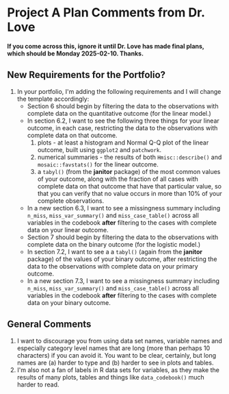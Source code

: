 # Project A Plan Comments from Dr. Love

**If you come across this, ignore it until Dr. Love has made final plans, which should be Monday 2025-02-10. Thanks.**

## New Requirements for the Portfolio?

1. In your portfolio, I'm adding the following requirements and I will change the template accordingly:
    - Section 6 should begin by filtering the data to the observations with complete data on the quantitative outcome (for the linear model.)
    - In section 6.2, I want to see the following three things for your linear outcome, in each case, restricting the data to the observations with complete data on that outcome.
        1. plots - at least a histogram and Normal Q-Q plot of the linear outcome, built using `ggplot2` and `patchwork`.
        2. numerical summaries - the results of both `Hmisc::describe()` and `mosaic::favstats()` for the linear outcome.
        3. a `tabyl()` (from the **janitor** package) of the most common values of your outcome, along with the fraction of all cases with complete data on that outcome that have that particular value, so that you can verify that no value occurs in more than 10% of your complete observations.
    - In a new section 6.3, I want to see a missingness summary including `n_miss`, `miss_var_summary()` and `miss_case_table()` across all variables in the codebook **after** filtering to the cases with complete data on your linear outcome.
    - Section 7 should begin by filtering the data to the observations with complete data on the binary outcome (for the logistic model.)
    - In section 7.2, I want to see a a `tabyl()` (again from the **janitor** package) of the values of your binary outcome, after restricting the data to the observations with complete data on your primary outcome.
    - In a new section 7.3, I want to see a missingness summary including `n_miss`, `miss_var_summary()` and `miss_case_table()` across all variables in the codebook **after** filtering to the cases with complete data on your binary outcome.

## General Comments

1. I want to discourage you from using data set names, variable names and especially category level names that are long (more than perhaps 10 characters) if you can avoid it. You want to be clear, certainly, but long names are (a) harder to type and (b) harder to see in plots and tables.
2. I'm also not a fan of labels in R data sets for variables, as they make the results of many plots, tables and things like `data_codebook()` much harder to read.
